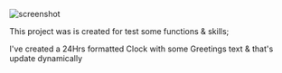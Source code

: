 ![screenshot](images/MomentumProject.jpg)

This project was is created for test some functions & skills;

I've created a 24Hrs formatted Clock with some Greetings text & that's update dynamically
